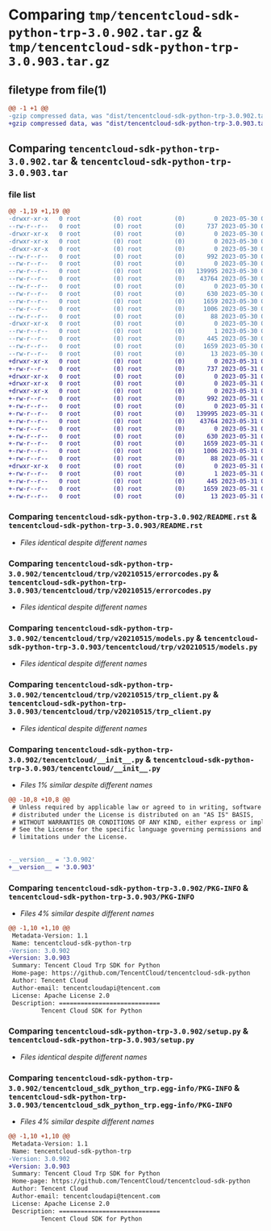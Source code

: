 # Comparing `tmp/tencentcloud-sdk-python-trp-3.0.902.tar.gz` & `tmp/tencentcloud-sdk-python-trp-3.0.903.tar.gz`

## filetype from file(1)

```diff
@@ -1 +1 @@
-gzip compressed data, was "dist/tencentcloud-sdk-python-trp-3.0.902.tar", last modified: Tue May 30 00:35:56 2023, max compression
+gzip compressed data, was "dist/tencentcloud-sdk-python-trp-3.0.903.tar", last modified: Wed May 31 02:24:40 2023, max compression
```

## Comparing `tencentcloud-sdk-python-trp-3.0.902.tar` & `tencentcloud-sdk-python-trp-3.0.903.tar`

### file list

```diff
@@ -1,19 +1,19 @@
-drwxr-xr-x   0 root         (0) root         (0)        0 2023-05-30 00:35:56.000000 tencentcloud-sdk-python-trp-3.0.902/
--rw-r--r--   0 root         (0) root         (0)      737 2023-05-30 00:35:55.000000 tencentcloud-sdk-python-trp-3.0.902/README.rst
-drwxr-xr-x   0 root         (0) root         (0)        0 2023-05-30 00:35:56.000000 tencentcloud-sdk-python-trp-3.0.902/tencentcloud/
-drwxr-xr-x   0 root         (0) root         (0)        0 2023-05-30 00:35:56.000000 tencentcloud-sdk-python-trp-3.0.902/tencentcloud/trp/
-drwxr-xr-x   0 root         (0) root         (0)        0 2023-05-30 00:35:56.000000 tencentcloud-sdk-python-trp-3.0.902/tencentcloud/trp/v20210515/
--rw-r--r--   0 root         (0) root         (0)      992 2023-05-30 00:35:55.000000 tencentcloud-sdk-python-trp-3.0.902/tencentcloud/trp/v20210515/errorcodes.py
--rw-r--r--   0 root         (0) root         (0)        0 2023-05-30 00:35:55.000000 tencentcloud-sdk-python-trp-3.0.902/tencentcloud/trp/v20210515/__init__.py
--rw-r--r--   0 root         (0) root         (0)   139995 2023-05-30 00:35:55.000000 tencentcloud-sdk-python-trp-3.0.902/tencentcloud/trp/v20210515/models.py
--rw-r--r--   0 root         (0) root         (0)    43764 2023-05-30 00:35:55.000000 tencentcloud-sdk-python-trp-3.0.902/tencentcloud/trp/v20210515/trp_client.py
--rw-r--r--   0 root         (0) root         (0)        0 2023-05-30 00:35:55.000000 tencentcloud-sdk-python-trp-3.0.902/tencentcloud/trp/__init__.py
--rw-r--r--   0 root         (0) root         (0)      630 2023-05-30 00:35:55.000000 tencentcloud-sdk-python-trp-3.0.902/tencentcloud/__init__.py
--rw-r--r--   0 root         (0) root         (0)     1659 2023-05-30 00:35:56.000000 tencentcloud-sdk-python-trp-3.0.902/PKG-INFO
--rw-r--r--   0 root         (0) root         (0)     1006 2023-05-30 00:35:55.000000 tencentcloud-sdk-python-trp-3.0.902/setup.py
--rw-r--r--   0 root         (0) root         (0)       88 2023-05-30 00:35:56.000000 tencentcloud-sdk-python-trp-3.0.902/setup.cfg
-drwxr-xr-x   0 root         (0) root         (0)        0 2023-05-30 00:35:56.000000 tencentcloud-sdk-python-trp-3.0.902/tencentcloud_sdk_python_trp.egg-info/
--rw-r--r--   0 root         (0) root         (0)        1 2023-05-30 00:35:56.000000 tencentcloud-sdk-python-trp-3.0.902/tencentcloud_sdk_python_trp.egg-info/dependency_links.txt
--rw-r--r--   0 root         (0) root         (0)      445 2023-05-30 00:35:56.000000 tencentcloud-sdk-python-trp-3.0.902/tencentcloud_sdk_python_trp.egg-info/SOURCES.txt
--rw-r--r--   0 root         (0) root         (0)     1659 2023-05-30 00:35:56.000000 tencentcloud-sdk-python-trp-3.0.902/tencentcloud_sdk_python_trp.egg-info/PKG-INFO
--rw-r--r--   0 root         (0) root         (0)       13 2023-05-30 00:35:56.000000 tencentcloud-sdk-python-trp-3.0.902/tencentcloud_sdk_python_trp.egg-info/top_level.txt
+drwxr-xr-x   0 root         (0) root         (0)        0 2023-05-31 02:24:40.000000 tencentcloud-sdk-python-trp-3.0.903/
+-rw-r--r--   0 root         (0) root         (0)      737 2023-05-31 02:24:40.000000 tencentcloud-sdk-python-trp-3.0.903/README.rst
+drwxr-xr-x   0 root         (0) root         (0)        0 2023-05-31 02:24:40.000000 tencentcloud-sdk-python-trp-3.0.903/tencentcloud/
+drwxr-xr-x   0 root         (0) root         (0)        0 2023-05-31 02:24:40.000000 tencentcloud-sdk-python-trp-3.0.903/tencentcloud/trp/
+drwxr-xr-x   0 root         (0) root         (0)        0 2023-05-31 02:24:40.000000 tencentcloud-sdk-python-trp-3.0.903/tencentcloud/trp/v20210515/
+-rw-r--r--   0 root         (0) root         (0)      992 2023-05-31 02:24:40.000000 tencentcloud-sdk-python-trp-3.0.903/tencentcloud/trp/v20210515/errorcodes.py
+-rw-r--r--   0 root         (0) root         (0)        0 2023-05-31 02:24:40.000000 tencentcloud-sdk-python-trp-3.0.903/tencentcloud/trp/v20210515/__init__.py
+-rw-r--r--   0 root         (0) root         (0)   139995 2023-05-31 02:24:40.000000 tencentcloud-sdk-python-trp-3.0.903/tencentcloud/trp/v20210515/models.py
+-rw-r--r--   0 root         (0) root         (0)    43764 2023-05-31 02:24:40.000000 tencentcloud-sdk-python-trp-3.0.903/tencentcloud/trp/v20210515/trp_client.py
+-rw-r--r--   0 root         (0) root         (0)        0 2023-05-31 02:24:40.000000 tencentcloud-sdk-python-trp-3.0.903/tencentcloud/trp/__init__.py
+-rw-r--r--   0 root         (0) root         (0)      630 2023-05-31 02:24:40.000000 tencentcloud-sdk-python-trp-3.0.903/tencentcloud/__init__.py
+-rw-r--r--   0 root         (0) root         (0)     1659 2023-05-31 02:24:40.000000 tencentcloud-sdk-python-trp-3.0.903/PKG-INFO
+-rw-r--r--   0 root         (0) root         (0)     1006 2023-05-31 02:24:40.000000 tencentcloud-sdk-python-trp-3.0.903/setup.py
+-rw-r--r--   0 root         (0) root         (0)       88 2023-05-31 02:24:40.000000 tencentcloud-sdk-python-trp-3.0.903/setup.cfg
+drwxr-xr-x   0 root         (0) root         (0)        0 2023-05-31 02:24:40.000000 tencentcloud-sdk-python-trp-3.0.903/tencentcloud_sdk_python_trp.egg-info/
+-rw-r--r--   0 root         (0) root         (0)        1 2023-05-31 02:24:40.000000 tencentcloud-sdk-python-trp-3.0.903/tencentcloud_sdk_python_trp.egg-info/dependency_links.txt
+-rw-r--r--   0 root         (0) root         (0)      445 2023-05-31 02:24:40.000000 tencentcloud-sdk-python-trp-3.0.903/tencentcloud_sdk_python_trp.egg-info/SOURCES.txt
+-rw-r--r--   0 root         (0) root         (0)     1659 2023-05-31 02:24:40.000000 tencentcloud-sdk-python-trp-3.0.903/tencentcloud_sdk_python_trp.egg-info/PKG-INFO
+-rw-r--r--   0 root         (0) root         (0)       13 2023-05-31 02:24:40.000000 tencentcloud-sdk-python-trp-3.0.903/tencentcloud_sdk_python_trp.egg-info/top_level.txt
```

### Comparing `tencentcloud-sdk-python-trp-3.0.902/README.rst` & `tencentcloud-sdk-python-trp-3.0.903/README.rst`

 * *Files identical despite different names*

### Comparing `tencentcloud-sdk-python-trp-3.0.902/tencentcloud/trp/v20210515/errorcodes.py` & `tencentcloud-sdk-python-trp-3.0.903/tencentcloud/trp/v20210515/errorcodes.py`

 * *Files identical despite different names*

### Comparing `tencentcloud-sdk-python-trp-3.0.902/tencentcloud/trp/v20210515/models.py` & `tencentcloud-sdk-python-trp-3.0.903/tencentcloud/trp/v20210515/models.py`

 * *Files identical despite different names*

### Comparing `tencentcloud-sdk-python-trp-3.0.902/tencentcloud/trp/v20210515/trp_client.py` & `tencentcloud-sdk-python-trp-3.0.903/tencentcloud/trp/v20210515/trp_client.py`

 * *Files identical despite different names*

### Comparing `tencentcloud-sdk-python-trp-3.0.902/tencentcloud/__init__.py` & `tencentcloud-sdk-python-trp-3.0.903/tencentcloud/__init__.py`

 * *Files 1% similar despite different names*

```diff
@@ -10,8 +10,8 @@
 # Unless required by applicable law or agreed to in writing, software
 # distributed under the License is distributed on an "AS IS" BASIS,
 # WITHOUT WARRANTIES OR CONDITIONS OF ANY KIND, either express or implied.
 # See the License for the specific language governing permissions and
 # limitations under the License.
 
 
-__version__ = '3.0.902'
+__version__ = '3.0.903'
```

### Comparing `tencentcloud-sdk-python-trp-3.0.902/PKG-INFO` & `tencentcloud-sdk-python-trp-3.0.903/PKG-INFO`

 * *Files 4% similar despite different names*

```diff
@@ -1,10 +1,10 @@
 Metadata-Version: 1.1
 Name: tencentcloud-sdk-python-trp
-Version: 3.0.902
+Version: 3.0.903
 Summary: Tencent Cloud Trp SDK for Python
 Home-page: https://github.com/TencentCloud/tencentcloud-sdk-python
 Author: Tencent Cloud
 Author-email: tencentcloudapi@tencent.com
 License: Apache License 2.0
 Description: ============================
         Tencent Cloud SDK for Python
```

### Comparing `tencentcloud-sdk-python-trp-3.0.902/setup.py` & `tencentcloud-sdk-python-trp-3.0.903/setup.py`

 * *Files identical despite different names*

### Comparing `tencentcloud-sdk-python-trp-3.0.902/tencentcloud_sdk_python_trp.egg-info/PKG-INFO` & `tencentcloud-sdk-python-trp-3.0.903/tencentcloud_sdk_python_trp.egg-info/PKG-INFO`

 * *Files 4% similar despite different names*

```diff
@@ -1,10 +1,10 @@
 Metadata-Version: 1.1
 Name: tencentcloud-sdk-python-trp
-Version: 3.0.902
+Version: 3.0.903
 Summary: Tencent Cloud Trp SDK for Python
 Home-page: https://github.com/TencentCloud/tencentcloud-sdk-python
 Author: Tencent Cloud
 Author-email: tencentcloudapi@tencent.com
 License: Apache License 2.0
 Description: ============================
         Tencent Cloud SDK for Python
```

